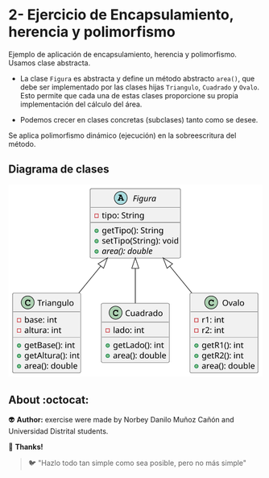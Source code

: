 # 2- Ejercicio de Encapsulamiento, herencia y polimorfismo

Ejemplo de aplicación de encapsulamiento, herencia y polimorfismo. Usamos clase abstracta. 

- La clase `Figura` es abstracta y define un método abstracto `area()`, que debe ser implementado por las clases hijas `Triangulo`, `Cuadrado` y `Ovalo`. Esto permite que cada una de estas clases proporcione su propia implementación del cálculo del área.

- Podemos crecer en clases concretas (subclases) tanto como se desee.

Se aplica polimorfismo dinámico (ejecución) en la sobreescritura del método.

## Diagrama de clases

<!--
https://gist.github.com/noamtamim/f11982b28602bd7e604c233fbe9d910f
Usar para generar con plantuml:
plantuml -tsvg README.md
-->

<!--
```
@startuml diagrama-clases.svg

abstract class Figura {
  - tipo: String
  + getTipo(): String
  + setTipo(String): void
  {abstract} + area(): double
}

class Triangulo {
  - base: int
  - altura: int
  + getBase(): int
  + getAltura(): int
  + area(): double
}

class Cuadrado {
  - lado: int
  + getLado(): int
  + area(): double
}

class Ovalo {
  - r1: int
  - r2: int
  + getR1(): int
  + getR2(): int
  + area(): double
}

Figura <|-- Triangulo
Figura <|-- Cuadrado
Figura <|-- Ovalo

@enduml
```
-->

![](diagrama-clases.svg)

## About :octocat:

:alien: **Author:** exercise were made by Norbey Danilo Muñoz Cañón and Universidad Distrital students.

:blue_book: **Thanks!**

> :bird: "Hazlo todo tan simple como sea posible, pero no más simple"
